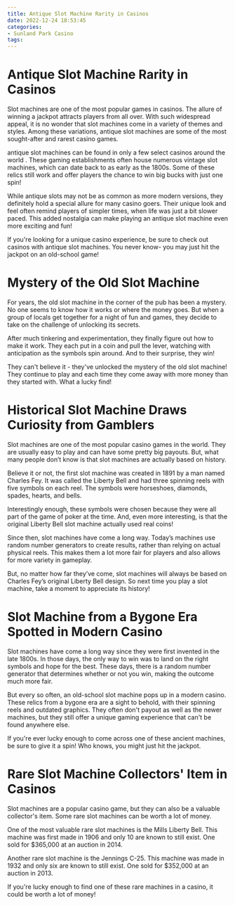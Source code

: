```yaml
---
title: Antique Slot Machine Rarity in Casinos
date: 2022-12-24 18:53:45
categories:
- Sunland Park Casino
tags:
---
```



#  Antique Slot Machine Rarity in Casinos

Slot machines are one of the most popular games in casinos. The allure of winning a jackpot attracts players from all over. With such widespread appeal, it is no wonder that slot machines come in a variety of themes and styles. Among these variations, antique slot machines are some of the most sought-after and rarest casino games.

 antique slot machines can be found in only a few select casinos around the world . These gaming establishments often house numerous vintage slot machines, which can date back to as early as the 1800s. Some of these relics still work and offer players the chance to win big bucks with just one spin!

While antique slots may not be as common as more modern versions, they definitely hold a special allure for many casino goers. Their unique look and feel often remind players of simpler times, when life was just a bit slower paced. This added nostalgia can make playing an antique slot machine even more exciting and fun!

If you're looking for a unique casino experience, be sure to check out casinos with antique slot machines. You never know- you may just hit the jackpot on an old-school game!

#  Mystery of the Old Slot Machine

For years, the old slot machine in the corner of the pub has been a mystery. No one seems to know how it works or where the money goes. But when a group of locals get together for a night of fun and games, they decide to take on the challenge of unlocking its secrets.

After much tinkering and experimentation, they finally figure out how to make it work. They each put in a coin and pull the lever, watching with anticipation as the symbols spin around. And to their surprise, they win!

They can't believe it - they've unlocked the mystery of the old slot machine! They continue to play and each time they come away with more money than they started with. What a lucky find!

#  Historical Slot Machine Draws Curiosity from Gamblers

Slot machines are one of the most popular casino games in the world. They are usually easy to play and can have some pretty big payouts. But, what many people don’t know is that slot machines are actually based on history.

Believe it or not, the first slot machine was created in 1891 by a man named Charles Fey. It was called the Liberty Bell and had three spinning reels with five symbols on each reel. The symbols were horseshoes, diamonds, spades, hearts, and bells.

Interestingly enough, these symbols were chosen because they were all part of the game of poker at the time. And, even more interesting, is that the original Liberty Bell slot machine actually used real coins!

Since then, slot machines have come a long way. Today’s machines use random number generators to create results, rather than relying on actual physical reels. This makes them a lot more fair for players and also allows for more variety in gameplay.

But, no matter how far they’ve come, slot machines will always be based on Charles Fey’s original Liberty Bell design. So next time you play a slot machine, take a moment to appreciate its history!

#  Slot Machine from a Bygone Era Spotted in Modern Casino 

Slot machines have come a long way since they were first invented in the late 1800s. In those days, the only way to win was to land on the right symbols and hope for the best. These days, there is a random number generator that determines whether or not you win, making the outcome much more fair.

But every so often, an old-school slot machine pops up in a modern casino. These relics from a bygone era are a sight to behold, with their spinning reels and outdated graphics. They often don't payout as well as the newer machines, but they still offer a unique gaming experience that can't be found anywhere else.

If you're ever lucky enough to come across one of these ancient machines, be sure to give it a spin! Who knows, you might just hit the jackpot.

#  Rare Slot Machine Collectors' Item in Casinos

Slot machines are a popular casino game, but they can also be a valuable collector's item. Some rare slot machines can be worth a lot of money.

One of the most valuable rare slot machines is the Mills Liberty Bell. This machine was first made in 1906 and only 10 are known to still exist. One sold for $365,000 at an auction in 2014.

Another rare slot machine is the Jennings C-25. This machine was made in 1932 and only six are known to still exist. One sold for $352,000 at an auction in 2013.

If you're lucky enough to find one of these rare machines in a casino, it could be worth a lot of money!